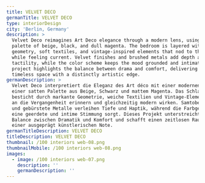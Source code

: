 ```yaml
---
title: VELVET DECO
germanTitle: VELVET DECO
type: interiorDesign
city: 'Berlin, Germany'
description: >
  Velvet Deco reimagines Art Deco elegance through a modern lens, using a rich
  palette of beige, black, and dull magenta. The bedroom is layered with bold
  geometry, soft textiles, and vintage-inspired elements that nod to the past
  while feeling current. Velvet finishes and brushed metals add depth and
  tactility, while the color scheme keeps the mood grounded and intimate. This
  project highlights the balance between drama and comfort, delivering a
  timeless space with a distinctly artistic edge.
germanDescription: >
  Velvet Deco interpretiert die Eleganz des Art déco mit einer modernen Note und
  einer satten Palette aus Beige, Schwarz und mattem Magenta. Das Schlafzimmer
  besticht durch markante Geometrie, weiche Textilien und Vintage-Elemente, die
  an die Vergangenheit erinnern und gleichzeitig modern wirken. Samtoberflächen
  und gebürstete Metalle verleihen Tiefe und Haptik, während die Farbgebung für
  eine geerdete und intime Stimmung sorgt. Dieses Projekt unterstreicht die
  Balance zwischen Dramatik und Komfort und schafft einen zeitlosen Raum mit
  einer ausgeprägt künstlerischen Note.
germanTitleDescription: VELVET DECO
titleDescription: VELVET DECO
thumbnail: /100 interiors web-08.png
thumbnailMobile: /100 interiors web-08.png
images:
  - image: /100 interiors web-07.png
    description: ''
    germanDescription: ''
---
```


